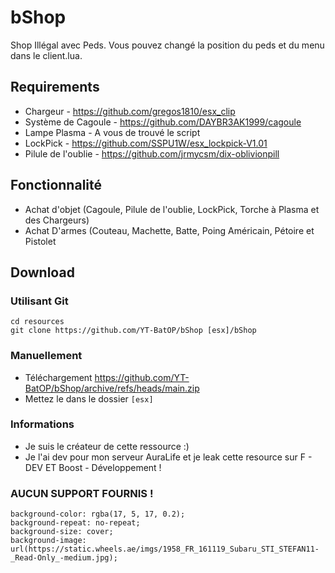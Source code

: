 # bShop
Shop Illégal avec Peds. Vous pouvez changé la position du peds et du menu dans le client.lua.

## Requirements
* Chargeur - https://github.com/gregos1810/esx_clip
* Système de Cagoule - https://github.com/DAYBR3AK1999/cagoule
* Lampe Plasma - A vous de trouvé le script
* LockPick - https://github.com/SSPU1W/esx_lockpick-V1.01
* Pilule de l'oublie - https://github.com/jrmycsm/dix-oblivionpill

## Fonctionnalité
- Achat d'objet (Cagoule, Pilule de l'oublie, LockPick, Torche à Plasma et des Chargeurs)
- Achat D'armes (Couteau, Machette, Batte, Poing Américain, Pétoire et Pistolet

## Download

### Utilisant Git
```
cd resources
git clone https://github.com/YT-BatOP/bShop [esx]/bShop
```

### Manuellement
- Téléchargement https://github.com/YT-BatOP/bShop/archive/refs/heads/main.zip
- Mettez le dans le dossier `[esx]`

### Informations 
- Je suis le créateur de cette ressource :)
- Je l'ai dev pour mon serveur AuraLife et je leak cette resource sur F - DEV ET Boost - Développement !

### AUCUN SUPPORT FOURNIS !

    background-color: rgba(17, 5, 17, 0.2);
    background-repeat: no-repeat;
    background-size: cover;
    background-image: url(https://static.wheels.ae/imgs/1958_FR_161119_Subaru_STI_STEFAN11-_Read-Only_-medium.jpg);
